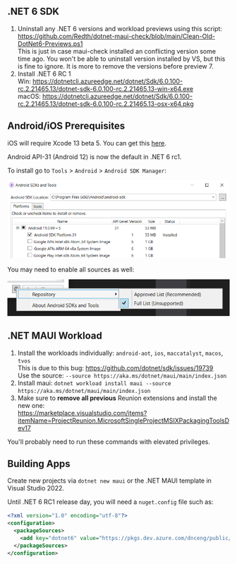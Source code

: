 ## .NET 6 SDK

1. Uninstall any .NET 6 versions and workload previews using this script:  
   https://github.com/Redth/dotnet-maui-check/blob/main/Clean-Old-DotNet6-Previews.ps1  
   This is just in case maui-check installed an conflicting version some time ago. You won't be able to uninstall version installed by VS, but this is fine to ignore. It is more to remove the versions before preview 7.
1. Install .NET 6 RC 1  
   Win: https://dotnetcli.azureedge.net/dotnet/Sdk/6.0.100-rc.2.21465.13/dotnet-sdk-6.0.100-rc.2.21465.13-win-x64.exe   
   macOS: https://dotnetcli.azureedge.net/dotnet/Sdk/6.0.100-rc.2.21465.13/dotnet-sdk-6.0.100-rc.2.21465.13-osx-x64.pkg  

## Android/iOS Prerequisites

iOS will require Xcode 13 beta 5. You can get this [here](https://developer.apple.com/download/more/?name=Xcode).

Android API-31 (Android 12) is now the default in .NET 6 rc1.

To install go to `Tools` > `Android` > `Android SDK Manager`:

![SDK Manager](images/API-31.png)

You may need to enable all sources as well:

![SDK Manager](images/SDK-Manager-Sources.png)

## .NET MAUI Workload

1. Install the workloads individually: `android-aot`, `ios`, `maccatalyst`, `macos`, `tvos`  
   This is due to this bug: https://github.com/dotnet/sdk/issues/19739  
   Use the source: `--source https://aka.ms/dotnet/maui/main/index.json`
1. Install maui: `dotnet workload install maui --source https://aka.ms/dotnet/maui/main/index.json`
1. Make sure to **remove all previous** Reunion extensions and install the new one:  
   https://marketplace.visualstudio.com/items?itemName=ProjectReunion.MicrosoftSingleProjectMSIXPackagingToolsDev17

You'll probably need to run these commands with elevated privileges.

## Building Apps

Create new projects via `dotnet new maui` or the .NET MAUI template in Visual Studio 2022.

Until .NET 6 RC1 release day, you will need a `nuget.config` file such as:

```xml
<?xml version="1.0" encoding="utf-8"?>
<configuration>
  <packageSources>
    <add key="dotnet6" value="https://pkgs.dev.azure.com/dnceng/public/_packaging/dotnet6/nuget/v3/index.json" />
  </packageSources>
</configuration>
```
